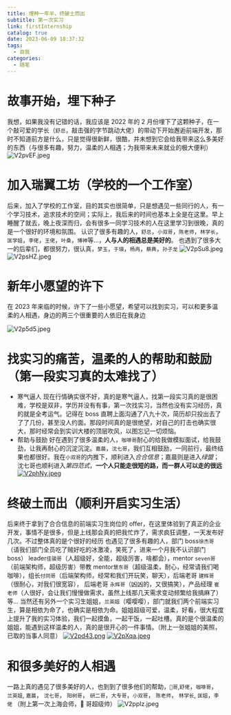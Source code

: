 ```yaml
---
title: 埋种一年半，终破土而出
subtitle: 第一次实习
link: firstInternship
catalog: true
date: 2023-06-09 18:37:32
tags:
  - 自我
categories:
  - 随笔
---
```


# 故事开始，埋下种子

我想，如果我没有记错的话，我应该是 2022 年的 2 月份埋下了这颗种子，在一个敲可爱的学长（`舒总`，敲击强的字节跳动大佬）的带动下开始邂逅前端开发，那时不知道前方是什么，只是觉得很新鲜，很酷，并未想到它会给我带来这么多美好的东西（与很多有趣，努力，温柔的人相遇；为我带来未来就业的极大便利）
![V2pvEF.jpeg](https://i.imgloc.com/2023/06/09/V2pvEF.jpeg)

# 加入瑞翼工坊（学校的一个工作室）

后来，加入了学校的工作室，目的其实也很简单，只是想遇见一些同行的人，有一个学习技术，追求技术的空间；实际上，我后来的时间也基本上全是在这里。早上睡醒了就去，晚上夜深而归，会有很多一同学习技术的人在这里学习到很晚，真的是一个很好的环境和氛围。
认识了很多有趣的人，`舒总`，`小双哥`，`陈老师`，`林学长`，`匡学姐`，`李佬`，`王佬`，`叶桑`，`博神`等...，**人与人的相遇总是美好的**。
也遇到了很多大一的后辈们，都很努力，很认真，`梦玉`，`于瑛`，`杨冉`，`蔡典`，`孙子龙`
![V2pSu8.jpeg](https://i.imgloc.com/2023/06/09/V2pSu8.jpeg)
![V2psHZ.jpeg](https://i.imgloc.com/2023/06/09/V2psHZ.jpeg)

# 新年小愿望的许下

在 2023 年来临的时候，许下了一些小愿望，希望可以找到实习，可以和更多温柔的人相遇，身边的两三个很重要的人依旧在我身边

![V2p5d5.jpeg](https://i.imgloc.com/2023/06/09/V2p5d5.jpeg)

# 找实习的痛苦，温柔的人的帮助和鼓励（第一段实习真的太难找了）

- 寒气逼人
  现在行情确实很不好，真的是寒气逼人，找第一段实习真的是很困难，学校是双非，学历并没有有事，第一次找实习，当然也没有实习经历，真的就是全考运气。记得在 boss 直聘上面沟通了八九十次，简历却只投出去了了了几份，甚至没人约面。那段时间真的是很绝望，对自己的打击也确实很大，那时经常会到实训大楼的顶层吹风，以图忘记一切烦恼。
- 帮助与鼓励
  好在遇到了很多温柔的人，`咖啡哥`耐心的给我做模拟面试，给我鼓劲，让我再耐心的沉淀沉淀。`嘉晨`，`沈七哥`，我们互相鼓励，一同前行，最终结果也都很好。我在`小双哥`的内推下，顺利进入*合合信息*；嘉晨则是进入*绿盟*；沈七哥也顺利进入*第四范式*，**一个人只能走很短的路，而一群人可以走的很远**
  [![V2phNy.jpeg](https://i.imgloc.com/2023/06/09/V2phNy.jpeg)](https://imgloc.com/i/V2phNy)

# 终破土而出（顺利开启实习生活）

后来终于拿到了合合信息的前端实习生岗位的 offer，在这里体验到了真正的企业开发，事情不是很多，但是上线那会真的把我忙炸了，需求疯狂调整，一天发布好几次。不过整体真的是个很好的经历
也遇见了很多有趣的人，部门 boss`徐杰哥`（请我们部门全员吃了贼好吃的冰激凌，笑死了，进来一个月我不认识部门 boss） leader`佳骏哥`（人超级好，全能，超级厉害，啥都会），mentor `seven哥`（前端架构师，超级厉害）带教 mentor`慧东哥`（超级温柔，耐心，经常请我们喝咖啡），组长`付同哥`（后端架构师，经常和我们开玩笑，聊天），后端老哥 `建辉哥`（很耐心，对我们很宽容）， 后端老哥 `永辉哥`（凶凶的，又很搞笑），产品经理 `崔老师`（人很好，会让我们慢慢做需求，虽然上线那几天需求变动频繁给我搞麻了）等...
当然还有另外一个实习生姐姐，`兰英姐`（嘤嘤嘤），部门就我们两个前端实习生，算是相依为命了，也确实是相依为命。姐姐超级可爱，温柔，好看，很大程度上提升了我的实习体验，我们一起摸鱼，一起干饭，一起吐槽。真的是个很温柔的姐姐，能遇到这样温柔的人，真的是很开心的一件事情。（附上一张姐姐的美照，已取的当事人同意）
[![V2pd43.png](https://i.imgloc.com/2023/06/09/V2pd43.png)](https://imgloc.com/i/V2pd43)
[![V2pXqa.jpeg](https://i.imgloc.com/2023/06/09/V2pXqa.jpeg)](https://imgloc.com/i/V2pXqa)

# 和很多美好的人相遇

一路上真的遇见了很多美好的人，也到到了很多他们的帮助，`🐏哥`,`舒佬`，`咖啡哥`， `兰英姐`, `嘉晨`， `沈七哥`， `阳树哥`， `研二哥`，`大专哥`，`小双哥`， `陈老师`， `林学长`, `匡姐`，`李佬`
（附上第一次上海会师，🐏 哥超级帅）
![V2ppIz.jpeg](https://i.imgloc.com/2023/06/09/V2ppIz.jpeg)
